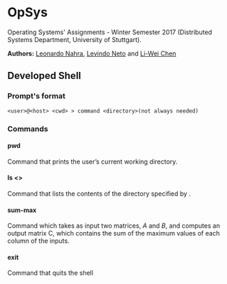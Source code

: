 # OpSys
Operating Systems' Assignments - Winter Semester 2017 (Distributed Systems Department, University of Stuttgart).

__Authors:__ [Leonardo Nahra](https://github.com/lanahra), [Levindo Neto](https://github.com/LeonChen9) and [Li-Wei Chen](https://github.com/LeonChen9)


## Developed Shell
### Prompt's format
```terminal
<user>@<host> <cwd> > command <directory>(not always needed)
```

### Commands
#### pwd
Command that prints the user’s current working directory.

#### ls <<directory>>
Command that lists the contents of the directory specified by <directory>.

#### sum-max
Command which takes as input two matrices, *A* and *B*, and computes an output matrix C, which contains the sum of the maximum values of each column of the inputs.

#### exit
Command that quits the shell

